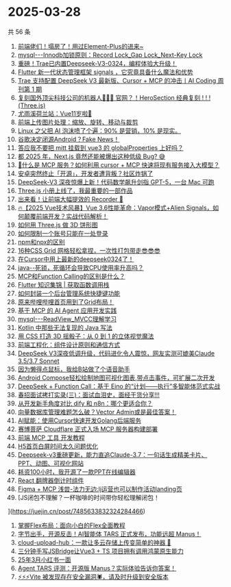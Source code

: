 # 2025-03-28

共 56 条

<!-- BEGIN JUEJIN -->
<!-- 最后更新时间 2025-03-28 12:19:06 +0800 -->
1. [前端佬们！塌房了！用过Element-Plus的进来~](https://juejin.cn/post/7485966905418760227)
1. [mysql---Innodb加锁原则：Record Lock_Gap Lock_Next-Key Lock](https://juejin.cn/post/7485560281956384778)
1. [重磅！Trae已内置Deepseek-V3-0324，编程体验大升级！](https://juejin.cn/post/7485918233679560714)
1. [Flutter 新一代状态管理框架 signals ，它究竟具备什么魔法和优势](https://juejin.cn/post/7484589584719626279)
1. [Trae 支持配置 DeepSeek V3 最新版、Cursor + MCP 的冲击丨AI Coding 周刊第 1 期](https://juejin.cn/post/7485329167647768603)
1. [复刻国外顶尖科技公司的机器人🤖🤖🤖 官网？！HeroSection 经典复刻 ! ! ! (Three.js)](https://juejin.cn/post/7484922528239206415)
1. [尤雨溪荷兰站：Vue11岁啦🎉](https://juejin.cn/post/7485414108277571619)
1. [前端上传图片处理：缩放、旋转、移动与裁剪](https://juejin.cn/post/7484705232904568858)
1. [Linux 之父把 AI 泡沫喷了个遍：90% 是营销，10% 是现实。](https://juejin.cn/post/7485940589885538344)
1. [谷歌决定闭源Android？Fake News！](https://juejin.cn/post/7486306126758969383)
1. [答应我不要把 mitt 挂载到 vue3 的 globalProperties 上好吗？](https://juejin.cn/post/7484705232904814618)
1. [都 2025 年，Next.js 竟然还能被爆出这种低级 Bug? 😅](https://juejin.cn/post/7485214929994252327)
1. [🧐什么是 MCP 服务？如何利用 cursor + MCP 快速将现有服务接入大模型？](https://juejin.cn/post/7484801077017296907)
1. [安卓突然终止「开源」，开发者遭背叛？社区炸锅了](https://juejin.cn/post/7486315070362075173)
1. [DeepSeek-V3 深夜惊爆上新！代码数学飙升剑指 GPT-5，一台 Mac 可跑](https://juejin.cn/post/7485259377098129458)
1. [Three.js 小册上线了，我最重要的一部作品](https://juejin.cn/post/7486294528733036594)
1. [出来看！让前端大幅提效的 Recorder 🐶](https://juejin.cn/post/7485729208107712522)
1. [🔥【2025 Vue技术风暴】Vue 3.6性能革命：Vapor模式+Alien Signals，如何颠覆前端开发？实战代码解析！](https://juejin.cn/post/7485998798654767114)
1. [如何用 Three.js 做 3D 饼形图](https://juejin.cn/post/7484482807890657291)
1. [如何限制一个账号只能在一处登录](https://juejin.cn/post/7485384798569250868)
1. [npm和npx的区别](https://juejin.cn/post/7484992785952096267)
1. [16种CSS Grid 网格轻松拿捏，一次性打包带走😎😎😎](https://juejin.cn/post/7485188648485732352)
1. [在Cursor中用上最新的deepseek0324了！](https://juejin.cn/post/7485562229086486567)
1. [java--死锁，死循环会导致CPU使用率升高吗？](https://juejin.cn/post/7485729208108695562)
1. [MCP和Function Calling的区别是什么？](https://juejin.cn/post/7485296558466891795)
1. [Flutter 知识集锦 | 获取函数调用栈](https://juejin.cn/post/7485633146315751461)
1. [如何封装一个后台管理系统快捷键功能](https://juejin.cn/post/7484941293572603944)
1. [原来哔哩哔哩首页用到了Grid布局！](https://juejin.cn/post/7485625209132285986)
1. [基于 MCP 的 AI Agent 应用开发实践](https://juejin.cn/post/7485691461296652338)
1. [mysql---ReadView_MVCC理解学习](https://juejin.cn/post/7486185012388216842)
1. [Kotlin 中那些无法复现的 Java 写法](https://juejin.cn/post/7485965177096814642)
1. [用 CSS 打造 3D 摇骰子：从 0 到 1 的立体视觉魔法](https://juejin.cn/post/7484787785888514086)
1. [前端工程化：组件设计原则和通信方式](https://juejin.cn/post/7484826225988141066)
1. [DeepSeek V3深夜低调升级，代码进化令人震惊，网友实测可媲美Claude 3.5/3.7 Sonnet](https://juejin.cn/post/7485285611730616339)
1. [因为懒得点鼠标，我给B站做了个语音助手](https://juejin.cn/post/7485572202701193256)
1. [Android Compose轻松绘制地图可视化图表,带点击事件，可扩展二次开发](https://juejin.cn/post/7485936146070356006)
1. [DeepSeek + Function Call：基于 Eino 的“计划——执行”多智能体范式实战](https://juejin.cn/post/7484992785951752203)
1. [春招面试拷打实录(三)：面试血泪史，面经干货分享!!!](https://juejin.cn/post/7485936146070470694)
1. [从开发新手角度对比 dify 和 n8n：哪个更适合你？](https://juejin.cn/post/7485285613463650358)
1. [向量数据库管理难题怎么破？Vector Admin或是最佳答案！](https://juejin.cn/post/7484975885599490086)
1. [AI赋能：使用Cursor快速开发Golang后端服务](https://juejin.cn/post/7486057384395178036)
1. [赛博菩萨 Cloudflare 正式入场 MCP 服务器构建部署](https://juejin.cn/post/7485691461297209394)
1. [前端 MCP 工具 开发教程](https://juejin.cn/post/7486030501906268199)
1. [H5首页白屏时间太久问题优化](https://juejin.cn/post/7485640765570826292)
1. [Deepseek-v3重磅更新，能力直追Claude-3.7：一句话生成精美卡片、PPT、动图、可视化网站](https://juejin.cn/post/7485307269753503783)
1. [耗资100小时，我开源了一款PPT在线编辑器](https://juejin.cn/post/7485672562947129356)
1. [React 翻牌器倒计时组件](https://juejin.cn/post/7484657879040376866)
1. [Figma + MCP 浅尝-法力无边:lj运营也可以制作活动landing页](https://juejin.cn/post/7485998798654128138)
1. [JS闭包不理解？一杯咖啡的时间带你轻松理解闭包！

](https://juejin.cn/post/7485633832324284466)
1. [掌握Flex布局：面向小白的Flex全面教程](https://juejin.cn/post/7485267544779898932)
1. [字节出手，开源反击！AI智能体 TARS 正式发布，功能远超 Manus！](https://juejin.cn/post/7485264912416604171)
1. [cloud-upload-hub：一款让多云存储上传变简单的神器 🚀](https://juejin.cn/post/7483763157165490191)
1. [三分钟手写JSBridge让Vue3 + TS 项目拥有调用鸿蒙原生能力](https://juejin.cn/post/7485210860862406665)
1. [25年3月小红书一面](https://juejin.cn/post/7486311285291335720)
1. [Agent TARS 评测：开源版 Manus？实际体验告诉你答案！](https://juejin.cn/post/7485180710368034867)
1. [⚡⚡⚡Vite 被发现存在安全漏洞🕷，请及时升级到安全版本](https://juejin.cn/post/7485263262506926107)
<!-- END JUEJIN -->